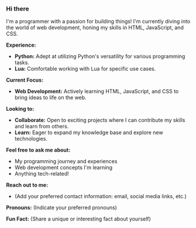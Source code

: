 ### Hi there 

I'm a programmer with a passion for building things!  I'm currently diving into the world of web development, honing my skills in HTML, JavaScript, and CSS. 

**Experience:**

* **Python:** Adept at utilizing Python's versatility for various programming tasks.
* **Lua:** Comfortable working with Lua for specific use cases.

**Current Focus:**

* **Web Development:** Actively learning HTML, JavaScript, and CSS to bring ideas to life on the web.

**Looking to:**

* **Collaborate:** Open to exciting projects where I can contribute my skills and learn from others.
* **Learn:** Eager to expand my knowledge base and explore new technologies.

**Feel free to ask me about:**

* My programming journey and experiences
* Web development concepts I'm learning
* Anything tech-related!

**Reach out to me:**

* (Add your preferred contact information: email, social media links, etc.)

**Pronouns:** (Indicate your preferred pronouns)

**Fun Fact:**  (Share a unique or interesting fact about yourself)
